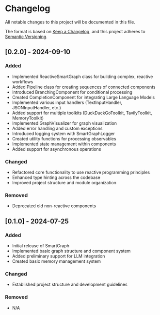 # Changelog

All notable changes to this project will be documented in this file.

The format is based on [Keep a Changelog](https://keepachangelog.com/en/1.0.0/),
and this project adheres to [Semantic Versioning](https://semver.org/spec/v2.0.0.html).

## [0.2.0] - 2024-09-10

### Added

- Implemented ReactiveSmartGraph class for building complex, reactive workflows
- Added Pipeline class for creating sequences of connected components
- Introduced BranchingComponent for conditional processing
- Created CompletionComponent for integrating Large Language Models
- Implemented various input handlers (TextInputHandler, JSONInputHandler, etc.)
- Added support for multiple toolkits (DuckDuckGoToolkit, TavilyToolkit, MemoryToolkit)
- Implemented GraphVisualizer for graph visualization
- Added error handling and custom exceptions
- Introduced logging system with SmartGraphLogger
- Created utility functions for processing observables
- Implemented state management within components
- Added support for asynchronous operations

### Changed

- Refactored core functionality to use reactive programming principles
- Enhanced type hinting across the codebase
- Improved project structure and module organization

### Removed

- Deprecated old non-reactive components

## [0.1.0] - 2024-07-25

### Added

- Initial release of SmartGraph
- Implemented basic graph structure and component system
- Added preliminary support for LLM integration
- Created basic memory management system

### Changed

- Established project structure and development guidelines

### Removed

- N/A
